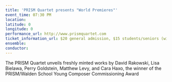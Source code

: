 ```yaml
---
title: 'PRISM Quartet presents "World Premieres"'
event_time: 07:30 PM
location: 
latitude: 0
longitude: 0
performance_url: http://www.prismquartet.com
ticket_information_url: $20 general admission, $15 students/seniors (with ID) at door only
ensemble: 
conductor: 
---
```

The PRISM Quartet unveils freshly minted works by David Rakowski, Lisa Bielawa, Perry Goldstein, Matthew Levy, and Cara Haxo, the winner of the PRISM/Walden School Young Composer Commissioning Award